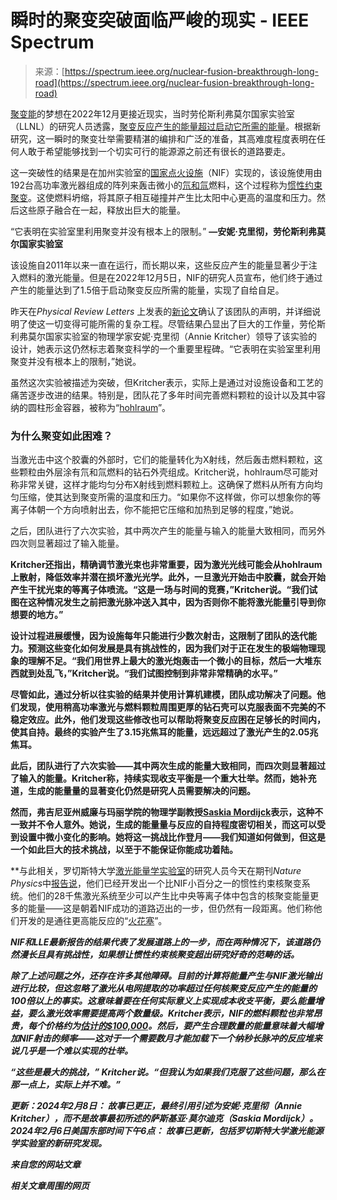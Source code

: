 <!--yml

category: 未分类

date: 2024-05-27 14:40:41

-->

# 瞬时的聚变突破面临严峻的现实 - IEEE Spectrum

> 来源：[https://spectrum.ieee.org/nuclear-fusion-breakthrough-long-road](https://spectrum.ieee.org/nuclear-fusion-breakthrough-long-road)

[聚变能](https://spectrum.ieee.org/general-fusion-takes-aim-at-practical-fusion-power)的梦想在2022年12月更接近现实，当时劳伦斯利弗莫尔国家实验室（LLNL）的研究人员透露，[聚变反应产生的能量超过启动它所需的能量](https://spectrum.ieee.org/national-ignition-facility-impractical)。根据新研究，这一瞬时的聚变壮举需要精湛的编排和广泛的准备，其高难度程度表明在任何人敢于希望能够找到一个切实可行的能源源之前还有很长的道路要走。

这一突破性的结果是在加州实验室的[国家点火设施](https://lasers.llnl.gov/)（NIF）实现的，该设施使用由192台高功率激光器组成的阵列来轰击微小的[氘和氚](https://www.energy.gov/science/doe-explainsdeuterium-tritium-fusion-reactor-fuel)燃料，这个过程称为[惯性约束聚变](https://spectrum.ieee.org/inertial-confinement-fusion)。这使燃料坍缩，将其原子相互碰撞并产生比太阳中心更高的温度和压力。然后这些原子融合在一起，释放出巨大的能量。

“它表明在实验室里利用聚变并没有根本上的限制。” **—安妮·克里彻，劳伦斯利弗莫尔国家实验室**

该设施自2011年以来一直在运行，而长期以来，这些反应产生的能量显著少于注入燃料的激光能量。但是在2022年12月5日，NIF的研究人员宣布，他们终于通过产生的能量达到了1.5倍于启动聚变反应所需的能量，实现了自给自足。

昨天在*Physical Review Letters* 上发表的[新论文](https://journals.aps.org/prl/abstract/10.1103/PhysRevLett.132.065102)确认了该团队的声明，并详细说明了使这一切变得可能所需的复杂工程。尽管结果凸显出了巨大的工作量，劳伦斯利弗莫尔国家实验室的物理学家安妮·克里彻（Annie Kritcher）领导了该实验的设计，她表示这仍然标志着聚变科学的一个重要里程碑。“它表明在实验室里利用聚变并没有根本上的限制，”她说。

虽然这次实验被描述为突破，但Kritcher表示，实际上是通过对设施设备和工艺的痛苦逐步改进的结果。特别是，团队花了多年时间完善燃料颗粒的设计以及其中容纳的圆柱形金容器，被称为“[hohlraum](https://en.wikipedia.org/wiki/Hohlraum)”。

### 为什么聚变如此困难？

当激光击中这个胶囊的外部时，它们的能量转化为X射线，然后轰击燃料颗粒，这些颗粒由外层涂有氘和氚燃料的钻石外壳组成。Kritcher说，hohlraum尽可能对称非常关键，这样才能均匀分布X射线到燃料颗粒上。这确保了燃料从所有方向均匀压缩，使其达到聚变所需的温度和压力。“如果你不这样做，你可以想象你的等离子体朝一个方向喷射出去，你不能把它压缩和加热到足够的程度，”她说。

之后，团队进行了六次实验，其中两次产生的能量与输入的能量大致相同，而另外四次则显著超过了输入能量。

**Kritcher还指出，精确调节激光束也非常重要，因为激光光线可能会从hohlraum上散射，降低效率并潜在损坏激光光学。此外，一旦激光开始击中胶囊，就会开始产生干扰光束的等离子体喷流。“这是一场与时间的竞赛，”Kritcher说。“我们试图在这种情况发生之前把激光脉冲送入其中，因为否则你不能将激光能量引导到你想要的地方。”**

**设计过程进展缓慢，因为设施每年只能进行少数次射击，这限制了团队的迭代能力。预测这些变化如何发展是具有挑战性的，因为我们对于正在发生的极端物理现象的理解不足。“我们用世界上最大的激光炮轰击一个微小的目标，然后一大堆东西就到处乱飞，”Kritcher说。“我们试图控制到非常非常精确的水平。”**

**尽管如此，通过分析以往实验的结果并使用计算机建模，团队成功解决了问题。他们发现，使用稍高功率激光与燃料颗粒周围更厚的钻石壳可以克服表面不完美的不稳定效应。此外，他们发现这些修改也可以帮助将聚变反应困在足够长的时间内，使其自持。最终的实验产生了3.15兆焦耳的能量，远远超过了激光产生的2.05兆焦耳。**

**此后，团队进行了六次实验——其中两次生成的能量大致相同，而四次则显著超过了输入的能量。Kritcher称，持续实现收支平衡是一个重大壮举。然而，她补充道，生成的能量量的显著变化仍然是研究人员需要解决的问题。**

**然而，弗吉尼亚州威廉与玛丽学院的物理学副教授[Saskia Mordijck](https://www.wm.edu/as/physics/people/fulltimefaculty/mordijck_s.php)表示，这种不一致并不令人意外。她说，生成的能量量与反应的自持程度密切相关，而这可以受到设置中微小变化的影响。她将这一挑战比作登月——我们知道如何做到，但这是一个如此巨大的技术挑战，以至于不能保证你能成功着陆。**

**与此相关，罗切斯特大学[激光能量学实验室](https://www.lle.rochester.edu/)的研究人员今天在期刊*Nature Physics*中[报告说](https://www.nature.com/articles/s41567-023-02363-2)，他们已经开发出一个比NIF小百分之一的惯性约束核聚变系统。他们的28千焦激光系统至少可以产生比中央等离子体中包含的核聚变能量更多的能量——这是朝着NIF成功的道路迈出的一步，但仍然有一段距离。他们称他们开发的是通往更高能反应的“[火花塞](https://www.rochester.edu/newscenter/spark-plug-direct-drive-inertial-confinement-fusion-591822/)”。

***NIF和LLE最新报告的结果代表了发展道路上的一步，而在两种情况下，该道路仍然漫长且具有挑战性，如果想让惯性约束核聚变超出研究好奇的范畴的话。***

***除了上述问题之外，还存在许多其他障碍。目前的计算将能量产生与NIF激光输出进行比较，但这忽略了激光从电网提取的功率超过任何核聚变反应产生的能量的100倍以上的事实。这意味着要在任何实际意义上实现成本收支平衡，要么能量增益，要么激光效率需要提高两个数量级。Kritcher表示，NIF的燃料颗粒也非常昂贵，每个价格约为[估计的$100,000](https://thebulletin.org/2022/12/the-energy-departments-fusion-breakthrough-its-not-really-about-generating-electricity/)。然后，要产生合理数量的能量意味着大幅增加NIF射击的频率——这对于一个需要数月才能加载下一个纳秒长脉冲的反应堆来说几乎是一个难以实现的壮举。***

***“这些是最大的挑战，” Kritcher说。“但我认为如果我们克服了这些问题，那么在那一点上，实际上并不难。”***

*****更新：2024年2月8日：** 故事已更正，最终引用引述为安妮·克里彻（Annie Kritcher），而不是故事最初所述的萨斯基亚·莫尔迪克（Saskia Mordijck）。****2024年2月6日美国东部时间下午6点：** 故事已更新，包括罗切斯特大学激光能源学实验室的新研究发现。*****

*****来自您的网站文章*****

*****相关文章周围的网页*****
